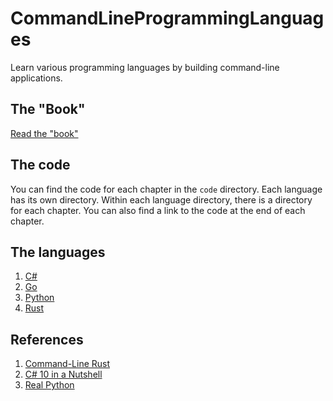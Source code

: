 # CommandLineProgrammingLanguages
Learn various programming languages by building command-line applications.

## The "Book"

[Read the "book"](https://adityagudimella.github.io/CommandLineProgrammingLanguages/)

## The code

You can find the code for each chapter in the `code` directory. Each language has its
own directory. Within each language directory, there is a directory for each chapter.
You can also find a link to the code at the end of each chapter.

## The languages

1. [C#](https://dotnet.microsoft.com/languages/csharp)
2. [Go](https://golang.org/)
3. [Python](https://www.python.org/)
4. [Rust](https://www.rust-lang.org/)

## References
1. [Command-Line Rust](https://learning.oreilly.com/library/view/command-line-rust/9781098109424/)
2. [C# 10 in a Nutshell](https://www.oreilly.com/library/view/c-10-in/9781098121945/)
3. [Real Python](https://realpython.com)
